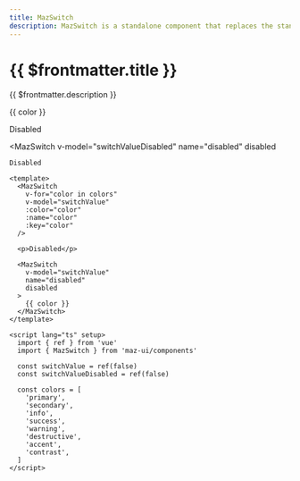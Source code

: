 ```yaml
---
title: MazSwitch
description: MazSwitch is a standalone component that replaces the standard html input checkbox. Color options are available.
---
```


# {{ $frontmatter.title }}

{{ $frontmatter.description }}

<!--@include: ./../.vitepress/mixins/getting-started.md-->

<div class="maz-flex maz-flex-col maz-gap-3">
  <MazSwitch
    v-for="color in colors"
    v-model="switchValue"
    :color="color"
    :name="color"
    :key="color"
  >
    {{ color }}
  </MazSwitch>

  <p>Disabled</p>

  <MazSwitch
    v-model="switchValueDisabled"
    name="disabled"
    disabled
  >
    Disabled
  </MazSwitch>
</div>

```vue
<template>
  <MazSwitch
    v-for="color in colors"
    v-model="switchValue"
    :color="color"
    :name="color"
    :key="color"
  />

  <p>Disabled</p>

  <MazSwitch
    v-model="switchValue"
    name="disabled"
    disabled
  >
    {{ color }}
  </MazSwitch>
</template>

<script lang="ts" setup>
  import { ref } from 'vue'
  import { MazSwitch } from 'maz-ui/components'

  const switchValue = ref(false)
  const switchValueDisabled = ref(false)

  const colors = [
    'primary',
    'secondary',
    'info',
    'success',
    'warning',
    'destructive',
    'accent',
    'contrast',
  ]
</script>
```

<!--@include: ./../.vitepress/generated-docs/maz-switch.doc.md-->

<script lang="ts" setup>
  import { ref } from 'vue'
  const switchValue = ref(false)
  const switchValueDisabled = ref(false)

  const colors = [
    'primary',
    'secondary',
    'info',
    'success',
    'warning',
    'destructive',
    'accent',
    'contrast',
  ]
</script>
